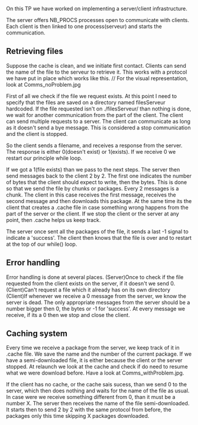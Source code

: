 On this TP we have worked on implementing a server/client infrastructure.

The server offers NB_PROCS processes open to communicate with clients. 
Each client is then linked to one process(serveur) and starts the communication.

## Retrieving files
Suppose the cache is clean, and we initiate first contact.
Clients can send the name of the file to the serveur to retrieve it.
This works with a protocol we have put in place which works like this.
// For the visual representation, look at Comms_noProblem.jpg

First of all we check if the file we request exists.
At this point I need to specify that the files are saved on a directory named filesServeur hardcoded.
If the file requested isn't on ./filesServeur/ than nothing is done, we wait for another communication 
from the part of the client.
The client can send multiple requests to a server. The client can communicate as long as it doesn't send 
a bye message. This is considered a stop communication and the client is stopped.

So the client sends a filename, and receives a response from the server.
The response is either 0(doesn't exist) or 1(exists). If we receive 0 we restart our principle while loop.

If we got a 1(file exists) than we pass to the next steps.
The server then send messages back to the client 2 by 2. The first one indicates the number of bytes that 
the client should expect to write, then the bytes. This is done so that we send the file by chunks or packages.
Every 2 messages is a chunk. 
The client in this case receives the first message, receives the second message and then downloads this package.
At the same time its the client that creates a .cache file in case something wrong happens from the part of the 
server or the client. If we stop the client or the server at any point, then .cache helps us keep track.

The server once sent all the packages of the file, it sends a last -1 signal to indicate a 'success'. The client then 
knows that the file is over and to restart at the top of our while() loop.

## Error handling
Error handling is done at several places.
(Server)Once to check if the file requested from the client exists on the server, if it doesn't we send 0.
(Client)Can't request a file which it already has on its own directory
(Client)If whenever we receive a 0 message from the server, we know the server is dead. The only appropriate messages 
from the server should be a number bigger then 0, the bytes or -1 for 'success'. At every message we receive, if its a 0 then 
we stop and close the client.

## Caching system
Every time we receive a package from the server, we keep track of it in .cache file. We save the name and the number of the 
current package. If we have a semi-downloaded file, it is either because the client or the server stopped. At relaunch we look 
at the cache and check if do need to resume what we were download before. Have a look at Comms_withProblem.jpg.

If the client has no cache, or the cache sais sucess, than we send 0 to the server, which then does nothing and waits for 
the name of the file as usual. In case were we receive something different from 0, than it must be a number X. The server then 
receives the name of the file semi-downloaded. It starts then to send 2 by 2 with the same protocol from before, the packages 
only this time skipping X packages downloaded. 